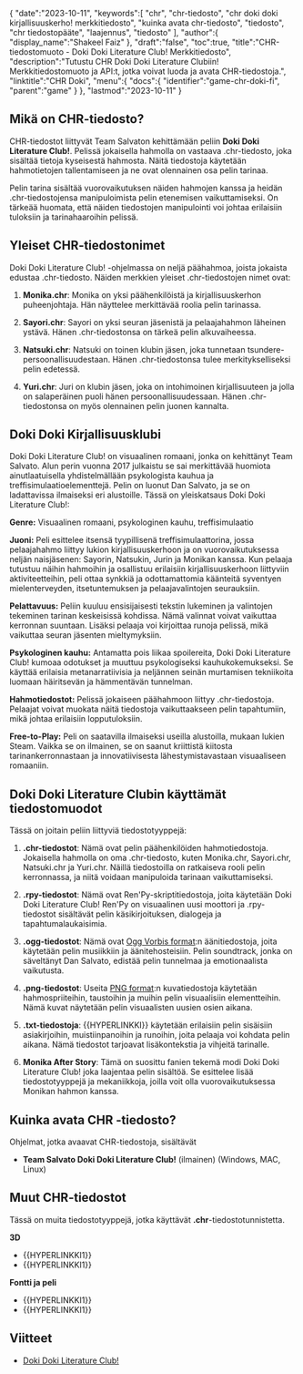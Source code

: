 {
   "date":"2023-10-11",
   "keywords":[
"chr",
"chr-tiedosto",
"chr doki doki kirjallisuuskerho! merkkitiedosto",
"kuinka avata chr-tiedosto",
"tiedosto",
"chr tiedostopääte",
"laajennus",
"tiedosto"
],
   "author":{
      "display_name":"Shakeel Faiz"
},
   "draft":"false",
   "toc":true,
   "title":"CHR-tiedostomuoto - Doki Doki Literature Club! Merkkitiedosto",
   "description":"Tutustu CHR Doki Doki Literature Clubiin! Merkkitiedostomuoto ja API:t, jotka voivat luoda ja avata CHR-tiedostoja.",
   "linktitle":"CHR Doki",
   "menu":{
      "docs":{
         "identifier":"game-chr-doki-fi",
         "parent":"game"
}
},
   "lastmod":"2023-10-11"
}

## Mikä on CHR-tiedosto?

CHR-tiedostot liittyvät Team Salvaton kehittämään peliin **Doki Doki Literature Club!**. Pelissä jokaisella hahmolla on vastaava .chr-tiedosto, joka sisältää tietoja kyseisestä hahmosta. Näitä tiedostoja käytetään hahmotietojen tallentamiseen ja ne ovat olennainen osa pelin tarinaa.

Pelin tarina sisältää vuorovaikutuksen näiden hahmojen kanssa ja heidän .chr-tiedostojensa manipuloimista pelin etenemisen vaikuttamiseksi. On tärkeää huomata, että näiden tiedostojen manipulointi voi johtaa erilaisiin tuloksiin ja tarinahaaroihin pelissä.

## Yleiset CHR-tiedostonimet

Doki Doki Literature Club! -ohjelmassa on neljä päähahmoa, joista jokaista edustaa .chr-tiedosto. Näiden merkkien yleiset .chr-tiedostojen nimet ovat:

1.  **Monika.chr**: Monika on yksi päähenkilöistä ja kirjallisuuskerhon puheenjohtaja. Hän näyttelee merkittävää roolia pelin tarinassa.
    
2.  **Sayori.chr**: Sayori on yksi seuran jäsenistä ja pelaajahahmon läheinen ystävä. Hänen .chr-tiedostonsa on tärkeä pelin alkuvaiheessa.
    
3.  **Natsuki.chr**: Natsuki on toinen klubin jäsen, joka tunnetaan tsundere-persoonallisuudestaan. Hänen .chr-tiedostonsa tulee merkitykselliseksi pelin edetessä.
    
4.  **Yuri.chr**: Juri on klubin jäsen, joka on intohimoinen kirjallisuuteen ja jolla on salaperäinen puoli hänen persoonallisuudessaan. Hänen .chr-tiedostonsa on myös olennainen pelin juonen kannalta.

## Doki Doki Kirjallisuusklubi

Doki Doki Literature Club! on visuaalinen romaani, jonka on kehittänyt Team Salvato. Alun perin vuonna 2017 julkaistu se sai merkittävää huomiota ainutlaatuisella yhdistelmällään psykologista kauhua ja treffisimulaatioelementtejä. Pelin on luonut Dan Salvato, ja se on ladattavissa ilmaiseksi eri alustoille. Tässä on yleiskatsaus Doki Doki Literature Club!:

**Genre:** Visuaalinen romaani, psykologinen kauhu, treffisimulaatio

**Juoni:** Peli esittelee itsensä tyypillisenä treffisimulaattorina, jossa pelaajahahmo liittyy lukion kirjallisuuskerhoon ja on vuorovaikutuksessa neljän naisjäsenen: Sayorin, Natsukin, Jurin ja Monikan kanssa. Kun pelaaja tutustuu näihin hahmoihin ja osallistuu erilaisiin kirjallisuuskerhoon liittyviin aktiviteetteihin, peli ottaa synkkiä ja odottamattomia käänteitä syventyen mielenterveyden, itsetuntemuksen ja pelaajavalintojen seurauksiin.

**Pelattavuus:** Peliin kuuluu ensisijaisesti tekstin lukeminen ja valintojen tekeminen tarinan keskeisissä kohdissa. Nämä valinnat voivat vaikuttaa kerronnan suuntaan. Lisäksi pelaaja voi kirjoittaa runoja pelissä, mikä vaikuttaa seuran jäsenten mieltymyksiin.

**Psykologinen kauhu:** Antamatta pois liikaa spoilereita, Doki Doki Literature Club! kumoaa odotukset ja muuttuu psykologiseksi kauhukokemukseksi. Se käyttää erilaisia metanarratiivisia ja neljännen seinän murtamisen tekniikoita luomaan häiritsevän ja hämmentävän tunnelman.

**Hahmotiedostot:** Pelissä jokaiseen päähahmoon liittyy .chr-tiedostoja. Pelaajat voivat muokata näitä tiedostoja vaikuttaakseen pelin tapahtumiin, mikä johtaa erilaisiin lopputuloksiin.

**Free-to-Play:** Peli on saatavilla ilmaiseksi useilla alustoilla, mukaan lukien Steam. Vaikka se on ilmainen, se on saanut kriittistä kiitosta tarinankerronnastaan ja innovatiivisesta lähestymistavastaan visuaaliseen romaaniin.

## Doki Doki Literature Clubin käyttämät tiedostomuodot

Tässä on joitain peliin liittyviä tiedostotyyppejä:

1.  **.chr-tiedostot**: Nämä ovat pelin päähenkilöiden hahmotiedostoja. Jokaisella hahmolla on oma .chr-tiedosto, kuten Monika.chr, Sayori.chr, Natsuki.chr ja Yuri.chr. Näillä tiedostoilla on ratkaiseva rooli pelin kerronnassa, ja niitä voidaan manipuloida tarinaan vaikuttamiseksi.
    
2.  **.rpy-tiedostot**: Nämä ovat Ren'Py-skriptitiedostoja, joita käytetään Doki Doki Literature Club! Ren'Py on visuaalinen uusi moottori ja .rpy-tiedostot sisältävät pelin käsikirjoituksen, dialogeja ja tapahtumalaukaisimia.
    
3.  **.ogg-tiedostot**: Nämä ovat [Ogg Vorbis format](/audio/ogg/):n äänitiedostoja, joita käytetään pelin musiikkiin ja äänitehosteisiin. Pelin soundtrack, jonka on säveltänyt Dan Salvato, edistää pelin tunnelmaa ja emotionaalista vaikutusta.
    
4.  **.png-tiedostot**: Useita [PNG format](/image/png/):n kuvatiedostoja käytetään hahmospriiteihin, taustoihin ja muihin pelin visuaalisiin elementteihin. Nämä kuvat näytetään pelin visuaalisten uusien osien aikana.
    
5.  **.txt-tiedostoja**: {{HYPERLINKKI}} käytetään erilaisiin pelin sisäisiin asiakirjoihin, muistiinpanoihin ja runoihin, joita pelaaja voi kohdata pelin aikana. Nämä tiedostot tarjoavat lisäkontekstia ja vihjeitä tarinalle.
    
6.  **Monika After Story**: Tämä on suosittu fanien tekemä modi Doki Doki Literature Club! joka laajentaa pelin sisältöä. Se esittelee lisää tiedostotyyppejä ja mekaniikkoja, joilla voit olla vuorovaikutuksessa Monikan hahmon kanssa.

## Kuinka avata CHR -tiedosto?

Ohjelmat, jotka avaavat CHR-tiedostoja, sisältävät

- **Team Salvato Doki Doki Literature Club!** (ilmainen) (Windows, MAC, Linux)

## Muut CHR-tiedostot

Tässä on muita tiedostotyyppejä, jotka käyttävät **.chr**-tiedostotunnistetta.

**3D**
- {{HYPERLINKKI1}}
- {{HYPERLINKKI1}}

**Fontti ja peli**
- {{HYPERLINKKI1}}
- {{HYPERLINKKI1}}

## Viitteet
* [Doki Doki Literature Club!](https://en.wikipedia.org/wiki/Doki_Doki_Literature_Club!)


